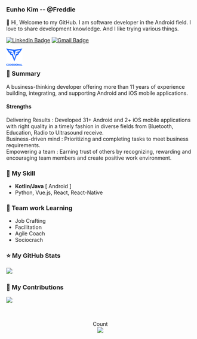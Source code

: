 ### Eunho Kim -- @Freddie

👋 Hi, Welcome to my GitHub. I am software developer in the Android field. I love to share development knowledge. And I like trying various things.

[![Linkedin Badge](https://img.shields.io/badge/-LinkedIn-blue?style=flat-square&logo=Linkedin&logoColor=white&link=https://www.linkedin.com/in/freddie-b766a7104/)](https://www.linkedin.com/in/freddie-b766a7104/) [![Gmail Badge](https://img.shields.io/badge/-Gmail-d14836?style=flat-square&logo=Gmail&logoColor=white&link=mailto:chakangost@gmail.com)](mailto:chakangost@gmail.com)

<a href="https://app.codesignal.com/profile/eun-ho_k/">
  <img align="left" alt="Sagnik's CodeSignal" height="46px" width="43px" src="https://github.com/sagnikghoshcr7/images/blob/master/codesignal_logo.png" />
</a>
<br></br>


### 🐼 Summary
A business-thinking developer offering more than 11 years of experience building, integrating, and supporting Android and iOS mobile applications.


#### Strengths
Delivering Results : Developed 31+ Android and 2+ iOS mobile applications with right quality in a timely fashion in diverse fields from Bluetooth, Education, Radio to Ultrasound receive.<br>
Business-driven mind : Prioritizing and completing tasks to meet business requirements.</br>
Empowering a team : Earning trust of others by recognizing, rewarding and encouraging team members and create positive work environment.






### 📕 My Skill



- **Kotlin/Java** [ Android ]
- Python, Vue.js, React, React-Native



### 📑 Team work Learning



- Job Crafting
- Facilitation
- Agile Coach
- Sociocrach



### ⭐ My GitHub Stats

[![](https://github-readme-stats.vercel.app/api?username=chakangost&show_icons=true&hide_border=true)]((https://github.com/chakangost))



### 🌱 My Contributions

![](https://ghchart.rshah.org/chakangost)



</br>

<p align="center"> 
  Count<br>
  <img src="https://profile-counter.glitch.me/chakangost/count.svg" />
</p>

